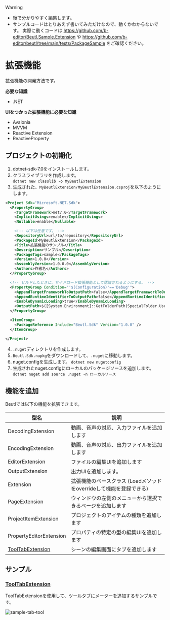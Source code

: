 > [!WARNING]
> - 後で分かりやすく編集します。
> - サンプルコードはとりあえず書いてみただけなので、動くかわからないです。
>   実際に動くコードは https://github.com/b-editor/Beutl.Sample.Extension や https://github.com/b-editor/beutl/tree/main/tests/PackageSample をご確認ください。


# 拡張機能

拡張機能の開発方法です。

**必要な知識**
- .NET

**UIをつかった拡張機能に必要な知識**
- Avalonia
- MVVM
- Reactive Extension
- ReactiveProperty

## プロジェクトの初期化
1. dotnet-sdk-7.0をインストールします。
2. クラスライブラリを作成します。  
`dotnet new classlib -o MyBeutlExtension`
3. 生成された、`MyBeutlExtension/MyBeutlExtension.csproj`を以下のようにします。
```xml
<Project Sdk="Microsoft.NET.Sdk">
  <PropertyGroup>
    <TargetFramework>net7.0</TargetFramework>
    <ImplicitUsings>enable</ImplicitUsings>
    <Nullable>enable</Nullable>

    <!-- 以下は任意です。 -->
    <RepositoryUrl>url/to/repository</RepositoryUrl>
    <PackageId>MyBeutlExtension</PackageId>
    <Title>拡張機能のサンプル</Title>
    <Description>サンプル</Description>
    <PackageTags>sample</PackageTags>
    <Version>1.0.0</Version>
    <AssemblyVersion>1.0.0.0</AssemblyVersion>
    <Authors>作者名</Authors>
  </PropertyGroup>

  <!-- ビルドしたときに、サイドロード拡張機能として認識されるようにする。 -->
  <PropertyGroup Condition="'$(Configuration)'=='Debug'">
    <AppendTargetFrameworkToOutputPath>false</AppendTargetFrameworkToOutputPath>
    <AppendRuntimeIdentifierToOutputPath>false</AppendRuntimeIdentifierToOutputPath>
    <EnableDynamicLoading>true</EnableDynamicLoading>
    <OutputPath>$([System.Environment]::GetFolderPath(SpecialFolder.UserProfile))\.beutl\sideloads\$(AssemblyName)</OutputPath>
  </PropertyGroup>

  <ItemGroup>
    <PackageReference Include="Beutl.Sdk" Version="1.0.0" />
  </ItemGroup>

</Project>
```
4. `.nuget`ディレクトリを作成します。
5. `Beutl.Sdk.nupkg`をダウンロードして、`.nuget`に移動します。
6. nuget.configを生成します。
`dotnet new nugetconfig`
7. 生成されたnuget.configにローカルのパッケージソースを追加します。
`dotnet nuget add source .nuget -n ローカルソース`

## 機能を追加
Beutlでは以下の機能を拡張できます。

| 型名 | 説明 |
| --- | --- |
| DecodingExtension | 動画、音声の対応、入力ファイルを追加します |
| EncodingExtension | 動画、音声の対応、出力ファイルを追加します |
| EditorExtension | ファイルの編集UIを追加します |
| OutputExtension | 出力UIを追加します。 |
| Extension | 拡張機能のベースクラス (Loadメソッドをoverrideして機能を登録できる) |
| PageExtension | ウィンドウの左側のメニューから選択できるページを追加します |
| ProjectItemExtension | プロジェクトのアイテムの種類を追加します |
| PropertyEditorExtension | プロパティの特定の型の編集UIを追加します |
| [ToolTabExtension](#ToolTabExtension) | シーンの編集画面にタブを追加します |

## サンプル

### [ToolTabExtension](https://github.com/b-editor/Beutl.Sample.Extension/tree/main/Beutl.CustomTabSample)
ToolTabExtensionを使用して、ツールタブにメーターを追加するサンプルです。

![sample-tab-tool](https://github.com/b-editor/beutl-docs/assets/66758394/81d153f3-64ef-4420-b65d-75ddf283fbfe)
